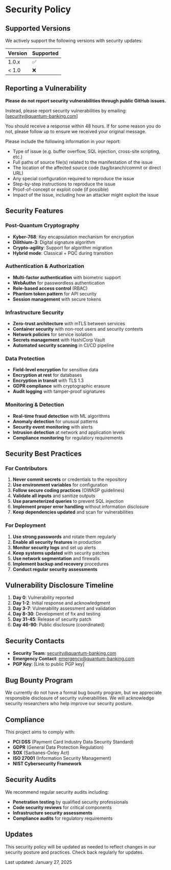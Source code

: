 # Security Policy

## Supported Versions

We actively support the following versions with security updates:

| Version | Supported          |
| ------- | ------------------ |
| 1.0.x   | :white_check_mark: |
| < 1.0   | :x:                |

## Reporting a Vulnerability

**Please do not report security vulnerabilities through public GitHub issues.**

Instead, please report security vulnerabilities by emailing: [security@quantum-banking.com]

You should receive a response within 48 hours. If for some reason you do not, please follow up to ensure we received your original message.

Please include the following information in your report:
- Type of issue (e.g. buffer overflow, SQL injection, cross-site scripting, etc.)
- Full paths of source file(s) related to the manifestation of the issue
- The location of the affected source code (tag/branch/commit or direct URL)
- Any special configuration required to reproduce the issue
- Step-by-step instructions to reproduce the issue
- Proof-of-concept or exploit code (if possible)
- Impact of the issue, including how an attacker might exploit the issue

## Security Features

### Post-Quantum Cryptography
- **Kyber-768**: Key encapsulation mechanism for encryption
- **Dilithium-3**: Digital signature algorithm
- **Crypto-agility**: Support for algorithm migration
- **Hybrid mode**: Classical + PQC during transition

### Authentication & Authorization
- **Multi-factor authentication** with biometric support
- **WebAuthn** for passwordless authentication
- **Role-based access control** (RBAC)
- **Phantom token pattern** for API security
- **Session management** with secure tokens

### Infrastructure Security
- **Zero-trust architecture** with mTLS between services
- **Container security** with non-root users and security contexts
- **Network policies** for service isolation
- **Secrets management** with HashiCorp Vault
- **Automated security scanning** in CI/CD pipeline

### Data Protection
- **Field-level encryption** for sensitive data
- **Encryption at rest** for databases
- **Encryption in transit** with TLS 1.3
- **GDPR compliance** with cryptographic erasure
- **Audit logging** with tamper-proof signatures

### Monitoring & Detection
- **Real-time fraud detection** with ML algorithms
- **Anomaly detection** for unusual patterns
- **Security event monitoring** with alerts
- **Intrusion detection** at network and application levels
- **Compliance monitoring** for regulatory requirements

## Security Best Practices

### For Contributors
1. **Never commit secrets** or credentials to the repository
2. **Use environment variables** for configuration
3. **Follow secure coding practices** (OWASP guidelines)
4. **Validate all inputs** and sanitize outputs
5. **Use parameterized queries** to prevent SQL injection
6. **Implement proper error handling** without information disclosure
7. **Keep dependencies updated** and scan for vulnerabilities

### For Deployment
1. **Use strong passwords** and rotate them regularly
2. **Enable all security features** in production
3. **Monitor security logs** and set up alerts
4. **Keep systems updated** with security patches
5. **Use network segmentation** and firewalls
6. **Implement backup and recovery** procedures
7. **Conduct regular security assessments**

## Vulnerability Disclosure Timeline

1. **Day 0**: Vulnerability reported
2. **Day 1-2**: Initial response and acknowledgment
3. **Day 3-7**: Vulnerability assessment and validation
4. **Day 8-30**: Development of fix and testing
5. **Day 31-45**: Release of security patch
6. **Day 46-90**: Public disclosure (coordinated)

## Security Contacts

- **Security Team**: security@quantum-banking.com
- **Emergency Contact**: emergency@quantum-banking.com
- **PGP Key**: [Link to public PGP key]

## Bug Bounty Program

We currently do not have a formal bug bounty program, but we appreciate responsible disclosure of security vulnerabilities. We will acknowledge security researchers who help improve our security posture.

## Compliance

This project aims to comply with:
- **PCI DSS** (Payment Card Industry Data Security Standard)
- **GDPR** (General Data Protection Regulation)
- **SOX** (Sarbanes-Oxley Act)
- **ISO 27001** (Information Security Management)
- **NIST Cybersecurity Framework**

## Security Audits

We recommend regular security audits including:
- **Penetration testing** by qualified security professionals
- **Code security reviews** for critical components
- **Infrastructure security assessments**
- **Compliance audits** for regulatory requirements

## Updates

This security policy will be updated as needed to reflect changes in our security posture and practices. Check back regularly for updates.

Last updated: January 27, 2025